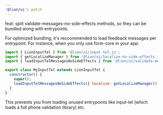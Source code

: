 ```yaml
---
'@lion/ui': patch
---
```


feat: split validate-messages-no-side-effects methods, so they can be bundled along with entrypoints.

For optimized bundling, it's reccommended to load feedback messages per entrypoint. For instance, when you only use form-core in your app:

```js
import { LionInputTel } from '@lion/ui/input-tel.js';
import { getLocalizeManager } from '@lion/ui/localize-no-side-effects.js';
import { loadInputTelMessagesNoSideEffects } from '@lion/ui/validate-messages-no-side-effects.js';

export class MyInputTel extends LionInputTel {
  constructor() {
    super();
    loadInputTelMessagesNoSideEffects({ localize: getLocalizeManager() });
  }
}
```

This prevents you from loading unused entrypoints like input-tel (which loads a full phone validation library) etc.
